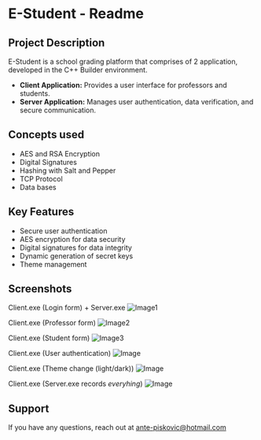 # E-Student - Readme
## Project Description
E-Student is a school grading platform that comprises of 2 application, developed in the C++ Builder environment.
- **Client Application:** Provides a user interface for professors and students.
- **Server Application:** Manages user authentication, data verification, and secure communication.
## Concepts used
- AES and RSA Encryption
- Digital Signatures 
- Hashing with Salt and Pepper 
- TCP Protocol
- Data bases
## Key Features
- Secure user authentication
- AES encryption for data security
- Digital signatures for data integrity
- Dynamic generation of secret keys
- Theme management
## Screenshots
Client.exe (Login form) + Server.exe
![Image1](https://github.com/AnteDev00/EStudent-Projekt/assets/151842550/1c7345b3-a1fc-4fcb-8043-3d16a08f2046)

Client.exe (Professor form)
![Image2](https://github.com/AnteDev00/EStudent-Projekt/assets/151842550/dc4c0e8b-fe57-4b64-ad86-e295711785df)

Client.exe (Student form)
![Image3](https://github.com/AnteDev00/EStudent-Projekt/assets/151842550/4bbdfb79-c6d4-48f9-817d-6baeb1b0ce52)

Client.exe (User authentication)
![Image](https://github.com/AnteDev00/EStudent-Projekt/assets/151842550/bfd82a67-ab26-4a32-94ca-53d8aba58b08)

Client.exe (Theme change (light/dark))
![Image](https://github.com/AnteDev00/EStudent-Projekt/assets/151842550/ffaa48aa-ee31-4ddb-b758-27da8080e180)

Client.exe (Server.exe records *everyhing*)
![Image](https://github.com/AnteDev00/EStudent-Projekt/assets/151842550/a74dfc76-68ab-468a-9e0d-f753d8b3fc6f)

## Support
If you have any questions, reach out at [ante-piskovic@hotmail.com](mailto:ante-piskovic@hotmail.com)

